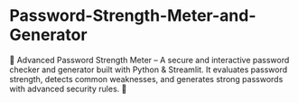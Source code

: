 # Password-Strength-Meter-and-Generator
📌 Advanced Password Strength Meter – A secure and interactive password checker and generator built with Python &amp; Streamlit. It evaluates password strength, detects common weaknesses, and generates strong passwords with advanced security rules. 🚀
